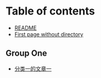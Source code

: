 # Table of contents

* [README](README.md)
* [First page without directory](first-page-without-directory.md)

## Group One

* [分类一的文章一](group-one/fen-lei-yi-de-wen-zhang-yi.md)

